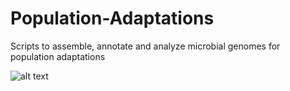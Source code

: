 # Population-Adaptations
Scripts to assemble, annotate and analyze microbial genomes for population adaptations

![alt text](https://github.com/meghartwick/Population-Adaptations/master/heatmapped.png)
